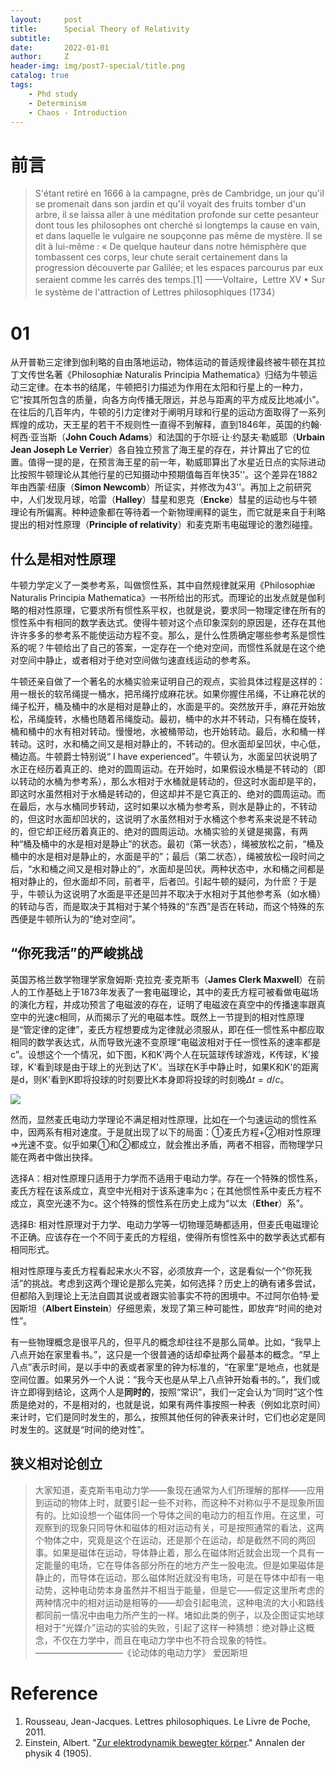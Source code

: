 ```yaml
---
layout:     post
title:      Special Theory of Relativity
subtitle:   
date:       2022-01-01
author:     Z
header-img: img/post7-special/title.png
catalog: true
tags:
    - Phd study
    - Determinism
    - Chaos - Introduction
---
```


<script type="text/x-mathjax-config">
  MathJax.Hub.Config({
    tex2jax: {
      inlineMath: [ ['$','$'], ["\\(","\\)"] ],
      displayMath: [ ['$$','$$'], ["\\[","\\]"] ],
      processEscapes: true
    }
  });
</script>
<script src="https://cdn.mathjax.org/mathjax/latest/MathJax.js?config=TeX-AMS-MML_HTMLorMML" type="text/javascript"></script>

# 前言

>S'étant retiré en 1666 à la campagne, près de Cambridge, un jour qu'il se promenait dans son jardin et qu'il voyait des fruits tomber d'un arbre, il se laissa aller à une méditation profonde sur cette pesanteur dont tous les philosophes ont cherché si longtemps la cause en vain, et dans laquelle le vulgaire ne soupçonne pas même de mystère. Il se dit à lui-même : « De quelque hauteur dans notre hémisphère que tombassent ces corps, leur chute serait certainement dans la progression découverte par Galilée; et les espaces parcourus par eux seraient comme les carrés des temps.[1]
                                                                        ——Voltaire，Lettre XV • Sur le système de l'attraction of Lettres philosophiques (1734）


# 01

从开普勒三定律到伽利略的自由落地运动，物体运动的普适规律最终被牛顿在其拉丁文传世名著《Philosophiæ Naturalis Principia Mathematica》归结为牛顿运动三定律。在本书的结尾，牛顿把引力描述为作用在太阳和行星上的一种力，它“按其所包含的质量，向各方向传播无限远，并总与距离的平方成反比地减小”。在往后的几百年内，牛顿的引力定律对于阐明月球和行星的运动方面取得了一系列辉煌的成功，天王星的若干不规则性一直得不到解释，直到1846年，英国的约翰·柯西·亚当斯（**John Couch Adams**）和法国的于尔班·让·约瑟夫·勒威耶（**Urbain Jean Joseph Le Verrier**）各自独立预言了海王星的存在，并计算出了它的位置。值得一提的是，在预言海王星的前一年，勒威耶算出了水星近日点的实际进动比按照牛顿理论从其他行星的已知摄动中预期值每百年快35''。这个差异在1882年由西蒙·纽康（**Simon Newcomb**）所证实，并修改为43''。再加上之前研究中，人们发现月球，哈雷（**Halley**）彗星和恩克（**Encke**）彗星的运动也与牛顿理论有所偏离。种种迹象都在等待着一个新物理阐释的诞生，而它就是来自于利略提出的相对性原理（**Principle of relativity**）和麦克斯韦电磁理论的激烈碰撞。

## 什么是相对性原理

牛顿力学定义了一类参考系，叫做惯性系，其中自然规律就采用《Philosophiæ Naturalis Principia Mathematica》一书所给出的形式。而理论的出发点就是伽利略的相对性原理，它要求所有惯性系平权，也就是说，要求同一物理定律在所有的惯性系中有相同的数学表达式。使得牛顿对这个点印象深刻的原因是，还存在其他许许多多的参考系不能使运动方程不变。那么，是什么性质确定哪些参考系是惯性系的呢？牛顿给出了自己的答案，一定存在一个绝对空间，而惯性系就是在这个绝对空间中静止，或者相对于绝对空间做匀速直线运动的参考系。

牛顿还亲自做了一个著名的水桶实验来证明自己的观点，实验具体过程是这样的：用一根长的软吊绳提一桶水，把吊绳拧成麻花状。如果你握住吊绳，不让麻花状的绳子松开，桶及桶中的水是相对是静止的，水面是平的。突然放开手，麻花开始放松，吊绳旋转，水桶也随着吊绳旋动。最初，桶中的水并不转动，只有桶在旋转，桶和桶中的水有相对转动。慢慢地，水被桶带动，也开始转动。最后，水和桶一样转动。这时，水和桶之间又是相对静止的，不转动的。但水面却呈凹状，中心低，桶边高。牛顿爵士特别说“ I have experienced”。牛顿认为，水面呈凹状说明了水正在经历着真正的、绝对的圆周运动。在开始时，如果假设水桶是不转动的（即以转动的水桶为参考系），那么水相对于水桶就是转动的，但这时水面却是平的，即这时水虽然相对于水桶是转动的，但这却并不是它真正的、绝对的圆周运动。而在最后，水与水桶同步转动，这时如果以水桶为参考系，则水是静止的，不转动的，但这时水面却凹状的，这说明了水虽然相对于水桶这个参考系来说是不转动的，但它却正经历着真正的、绝对的圆周运动。水桶实验的关键是揭露，有两种“桶及桶中的水是相对是静止”的状态。最初（第一状态），绳被放松之前，“桶及桶中的水是相对是静止的，水面是平的”；最后（第二状态），绳被放松一段时间之后，“水和桶之间又是相对静止的”，水面却是凹状。两种状态中，水和桶之间都是相对静止的，但水面却不同，前者平，后者凹。引起牛顿的疑问，为什麽？于是乎，牛顿认为这说明了水面是平还是凹并不取决于水相对于其他参考系（如水桶）的转动与否，而是取决于其相对于某个特殊的“东西”是否在转动，而这个特殊的东西便是牛顿所认为的“绝对空间”。

<!-- 为此，牛顿问一位“聪明人”:“为什麽桶中水面有时平，有时凹？”聪明人答：“这个问题简单，转动时水面凹，无转动时水面平。”牛顿反诘：“不对吧。你看水桶实验，在第一和第二状态时，水相对于桶都是无转动的。但水面可以是平的（第一状态），也可以是凹的（第二状态）。”聪明人觉得这个问题也不难答：“虽然在第二状态水和桶之间相对无转动，但实际上水和桶同时都在转动，它们并不是在真正的无转动状态，只是相对无转动而已。所以，水面是凹的。”到要害了，牛顿的兴致来了：“那就是说，转动必须分成真正的无转动，和相对的无转动。只在真正的无转动状态，水面才平。有相对无转动，没有真正的无转动，还不行。”聪明人只能同意了：“应当是吧。”牛顿再追问：“那，谁是在真正的无转动状态？”聪明人意识到这是难题，只能碰碰运气了：“水井就没有转动呀！水井就在真正的无转动状态。”果然被牛顿抓个正着：“哈哈，聪明的朋友，水井建在地球上。如果水井是在真正的无转动状态，地球也应当是在真正的无转动状态。这不就同哥白尼学说矛盾了吗? 地球的自转一天一圈，公转一年一圈，虽然比水桶的旋转慢得多，但也是在转动呀。”聪明人语塞：“……”牛顿紧逼：“再想想，什麽东西在真正的（或绝对的）无转动状态？”聪明人想：是太阳？不对，太阳也有转动。是银河系？（牛顿时代，尚无银河系结构概念）不对，银河也有转动……聪明人已无招架之功了：“ 牛先生，还是请你告诉我们答案吧。”其实，牛顿自己也不知道答案。但是，牛顿的过人之处，在于敢大胆假定他自己也没有见过的东西。牛顿在他的“自然哲学之数学原理”里假定，“绝对空间：其自身特性与一切外在事物无关，处处均匀，永不移动”。“永不移动”的东西当然是不会有转动的。所以，“绝对空间”是在绝对的无转动状态。尽管，谁也没见过“绝对空间”。这样，水桶实验的一个自洽的解释是，只当桶中水相对于绝对空间无转动时，水面才是平的，否则是凹的。 -->

## “你死我活”的严峻挑战

英国苏格兰数学物理学家詹姆斯·克拉克·麦克斯韦（**James Clerk Maxwell**）在前人的工作基础上于1873年发表了一套电磁理论，其中的麦氏方程可被看做电磁场的演化方程，并成功预言了电磁波的存在，证明了电磁波在真空中的传播速率跟真空中的光速c相同，从而揭示了光的电磁本性。既然上一节提到的相对性原理是“管定律的定律”，麦氏方程想要成为定律就必须服从，即在任一惯性系中都应取相同的数学表达式，从而导致光速不变原理“电磁波相对于任一惯性系的速率都是c”。设想这个一个情况，如下图，K和K'两个人在玩篮球传球游戏，K传球，K'接球，K'看到球是由于球上的光到达了K'。当球在K手中静止时，如果K和K'的距离是d，则K'看到K即将投球的时刻要比K本身即将投球的时刻晚$\Delta t=d/c$。



![](https://HistoireaParis.github.io/img/post7/1.png)

然而，显然麦氏电动力学理论不满足相对性原理，比如在一个匀速运动的惯性系中，因两系有相对速度。于是就出现了以下的局面：①麦氏方程+②相对性原理=>光速不变。似乎如果①和②都成立，就会推出矛盾，两者不相容，而物理学只能在两者中做出抉择。

选择A：相对性原理只适用于力学而不适用于电动力学。存在一个特殊的惯性系，麦氏方程在该系成立，真空中光相对于该系速率为c；在其他惯性系中麦氏方程不成立，真空光速不为c。这个特殊的惯性系在历史上成为“以太（**Ether**）系”。

选择B: 相对性原理对于力学、电动力学等一切物理范畴都适用，但麦氏电磁理论不正确。应该存在一个不同于麦氏的方程组，使得所有惯性系中的数学表达式都有相同形式。

相对性原理与麦氏方程看起来水火不容，必须放弃一个，这是看似一个“你死我活”的挑战。考虑到这两个理论是那么完美，如何选择？历史上的确有诸多尝试，但都陷入到理论上无法自圆其说或者跟实验事实不符的困境中。不过阿尔伯特·爱因斯坦（**Albert Einstein**）仔细思索，发现了第三种可能性，即放弃“时间的绝对性”。

有一些物理概念是很平凡的，但平凡的概念却往往不是那么简单。比如，“我早上八点开始在家里看书。”，这只是一个很普通的话却牵扯两个最基本的概念。“早上八点”表示时间，是以手中的表或者家里的钟为标准的，“在家里”是地点，也就是空间位置。如果另外一个人说：“我今天也是从早上八点钟开始看书的。”，我们或许立即得到结论，这两个人是**同时的**，按照“常识”，我们一定会认为“同时”这个性质是绝对的，不是相对的，也就是说，如果有两件事按照一种表（例如北京时间）来计时，它们是同时发生的，那么，按照其他任何的钟表来计时，它们也必定是同时发生的。这就是“时间的绝对性”。


## 狭义相对论创立

>大家知道，麦克斯韦电动力学——象现在通常为人们所理解的那样——应用到运动的物体上时，就要引起一些不对称，而这种不对称似乎不是现象所固有的。比如设想一个磁体同一个导体之间的电动力的相互作用。在这里，可观察到的现象只同导休和磁体的相对运动有关，可是按照通常的看法，这两个物体之中，究竟是这个在运动，还是那个在运动，却是截然不同的两回事。如果是磁体在运动，导体静止着，那么在磁体附近就会出现一个具有一定能量的电场，它在导体各部分所在的地方产生一股电流。但是如果磁体是静止的，而导体在运动，那么磁体附近就没有电场，可是在导体中却有一电动势，这种电动势本身虽然并不相当于能量，但是它——假定这里所考虑的两种情况中的相对运动是相等的——却会引起电流，这种电流的大小和路线都同前一情况中由电力所产生的一样。堵如此类的例子，以及企图证实地球相对于“光媒介”运动的实验的失败，引起了这样一种猜想：绝对静止这概念，不仅在力学中，而且在电动力学中也不符合现象的特性。                                           ——————————《论动体的电动力学》 爱因斯坦



# Reference

1. Rousseau, Jean-Jacques. Lettres philosophiques. Le Livre de Poche, 2011.
2. Einstein, Albert. "[Zur elektrodynamik bewegter körper](https://HistoireaParis.github.io/Article/4/eins_specrel.pdf)." Annalen der physik 4 (1905).
